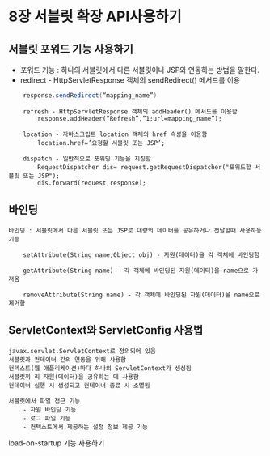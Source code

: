 # 8장 서블릿 확장 API사용하기

## 서블릿 포워드 기능 사용하기   
* 포워드 기능 : 하나의 서블릿에서 다른 서블릿이나 JSP와 연동하는 방법을 말한다.    	
* redirect - HttpServletResponse 객체의 sendRedirect() 메서드를 이용   
```java
	response.sendRedirect(“mapping_name”)   
```
			
		refresh - HttpServletResponse 객체의 addHeader() 메서드를 이용함
			response.addHeader(“Refresh”,”1;url=mapping_name”);  
			
		location - 자바스크립트 location 객체의 href 속성을 이용함
			location.href=’요청할 서블릿 또는 JSP’;
		
		dispatch - 일반적으로 포워딩 기능을 지칭함
			RequestDispatcher dis= request.getRequestDispatcher("포워드할 서블릿 또는 JSP");
			dis.forward(request,response);

## 바인딩 


	바인딩 : 서블릿에서 다른 서블릿 또는 JSP로 대량의 데이터를 공유하거나 전달할때 사용하능 기능 
	
		setAttribute(String name,Object obj) - 자원(데이터)을 각 객체에 바인딩함
		
		getAttribute(String name) - 각 객체에 바인딩된 자원(데이터)을 name으로 가져옴

		removeAttribute(String name) - 각 객체에 바인딩된 자원(데이터)을 name으로 제거함
		
		
## ServletContext와 ServletConfig 사용법   

	javax.servlet.ServletContext로 정의되어 있음
	서블릿과 컨테이너 간의 연동을 위해 사용함
	컨텍스트(웹 애플리케이션)마다 하나의 ServletContext가 생성됨
	서블릿끼 리 자원(데이터)을 공유하는 데 사용함
	컨테이너 실행 시 생성되고 컨테이너 종료 시 소멸됨

 	서블릿에서 파일 접근 기능
		- 자원 바인딩 기능
		- 로그 파일 기능
		- 컨텍스트에서 제공하는 설정 정보 제공 기능

load-on-startup 기능 사용하기    
